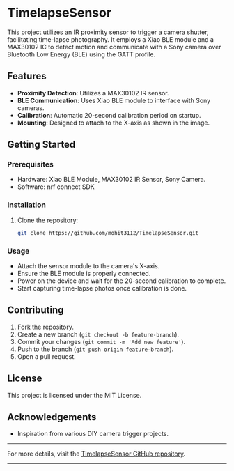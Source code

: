 

# TimelapseSensor

This project utilizes an IR proximity sensor to trigger a camera shutter, facilitating time-lapse photography. It employs a Xiao BLE module and a MAX30102 IC to detect motion and communicate with a Sony camera over Bluetooth Low Energy (BLE) using the GATT profile.

## Features
- **Proximity Detection**: Utilizes a MAX30102 IR sensor.
- **BLE Communication**: Uses Xiao BLE module to interface with Sony cameras.
- **Calibration**: Automatic 20-second calibration period on startup.
- **Mounting**: Designed to attach to the X-axis as shown in the image.

## Getting Started

### Prerequisites
- Hardware: Xiao BLE Module, MAX30102 IR Sensor, Sony Camera.
- Software: nrf connect SDK

### Installation
1. Clone the repository:
    ```bash
    git clone https://github.com/mohit3112/TimelapseSensor.git
    ```
    
### Usage
- Attach the sensor module to the camera's X-axis.
- Ensure the BLE module is properly connected.
- Power on the device and wait for the 20-second calibration to complete.
- Start capturing time-lapse photos once calibration is done.

## Contributing
1. Fork the repository.
2. Create a new branch (`git checkout -b feature-branch`).
3. Commit your changes (`git commit -m 'Add new feature'`).
4. Push to the branch (`git push origin feature-branch`).
5. Open a pull request.

## License
This project is licensed under the MIT License.

## Acknowledgements
- Inspiration from various DIY camera trigger projects.

---

For more details, visit the [TimelapseSensor GitHub repository](https://github.com/mohit3112/TimelapseSensor).

---
